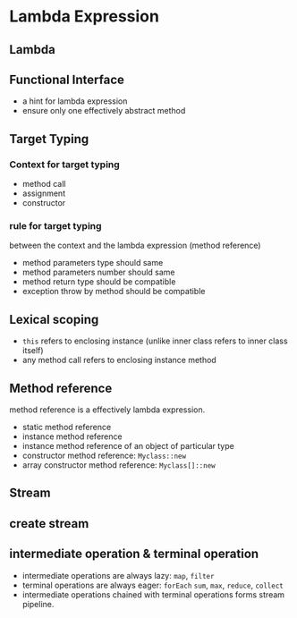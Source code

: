 # Lambda Expression

## Lambda

## Functional Interface

* a hint for lambda expression
* ensure only one effectively abstract method

## Target Typing

### Context for target typing

* method call
* assignment
* constructor

### rule for target typing

between the context and the lambda expression (method reference)

* method parameters type should same
* method parameters number should same
* method return type should be compatible
* exception throw by method should be compatible

## Lexical scoping

* `this` refers to enclosing instance (unlike inner class refers to inner class itself)
* any method call refers to enclosing instance method

## Method reference

method reference is a effectively lambda expression.

* static method reference
* instance method reference
* instance method reference of an object of particular type
* constructor method reference: `Myclass::new`
* array constructor method reference: `Myclass[]::new`

## Stream

## create stream

## intermediate operation & terminal operation

* intermediate operations are always lazy: `map`, `filter`
* terminal operations are always eager: `forEach` `sum`, `max`, `reduce`, `collect`
* intermediate operations chained with terminal operations forms stream pipeline.